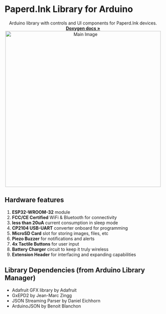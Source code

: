 # Paperd.Ink Library for Arduino
<p align="center">
  Arduino library with controls and UI components for Paperd.Ink devices.
  <br />
  <a href="https://docs.paperd.ink/PaperdInk-Library/"><strong>Doxygen docs »</strong></a>
  <br />
  <img src="https://github.com/paperdink/PaperdInk-Library/raw/main/extras/Main_Image.png" width=500px alt="Main Image">
</p>

## Hardware features

1. **ESP32-WROOM-32** module
2. **FCC/CE Certified** WiFi & Bluetooth for connectivity
3. **less than 20uA** current consumption in sleep mode
4. **CP2104 USB-UART** converter onboard for programming
5. **MicroSD Card** slot for storing images, files, etc
6. **Piezo Buzzer** for notifications and alerts
7. **4x Tactile Buttons** for user input
8. **Battery Charger** circuit to keep it truly wireless
9. **Extension Header** for interfacing and expanding capabilities

## Library Dependencies (from Arduino Library Manager)

- Adafruit GFX library by Adafruit
- GxEPD2 by Jean-Marc Zingg
- JSON Streaming Parser by Daniel Eichhorn
- ArduinoJSON by Benoit Blanchon
